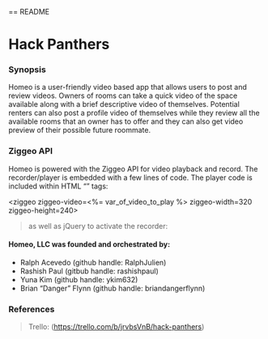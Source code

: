 == README


# Hack Panthers

### Synopsis
Homeo is a user-friendly video based app that allows users to
post and review videos. Owners of rooms can take a quick video of the space available along with a brief descriptive video of themselves. Potential renters can also post a profile video of
themselves while they review all the available rooms that an owner has to offer and they can also get video preview of their possible future roommate.

### Ziggeo API
Homeo is powered with the Ziggeo API for video playback and record. The recorder/player is embedded with a few lines of code.  The
player code is included within HTML “<ziggeo>” tags:

<ziggeo ziggeo-video=<%= var_of_video_to_play %>
 ziggeo-width=320
 ziggeo-height=240>
</ziggeo>

> as well as jQuery to activate the recorder:

<script>
$("#record").on("click", function () {
 console.log("button works")
 popup = ZiggeoApi.Embed.popup({
 width: 450,
 height: 280,
 limit: 120
 });
 });
</script>

#### Homeo, LLC was founded and orchestrated by:
- Ralph Acevedo (github handle: RalphJulien)
- Rashish Paul (gitbub handle: rashishpaul)
- Yuna Kim (github handle: ykim632)
- Brian “Danger” Flynn (github handle: briandangerflynn)

### References
> Trello: (https://trello.com/b/jrvbsVnB/hack-panthers)






